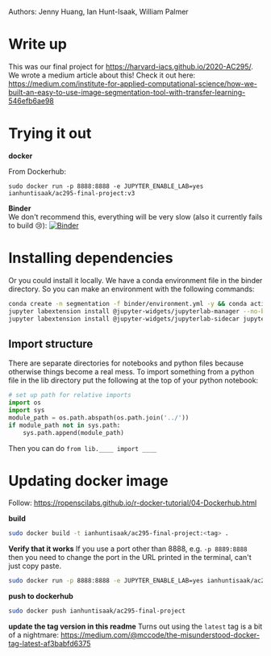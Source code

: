 Authors: Jenny Huang, Ian Hunt-Isaak, William Palmer
# Write up
This was our final project for  https://harvard-iacs.github.io/2020-AC295/. We wrote a medium article about this! Check it out here: https://medium.com/institute-for-applied-computational-science/how-we-built-an-easy-to-use-image-segmentation-tool-with-transfer-learning-546efb6ae98

# Trying it out


**docker**

From Dockerhub:
```
sudo docker run -p 8888:8888 -e JUPYTER_ENABLE_LAB=yes ianhuntisaak/ac295-final-project:v3
```

**Binder**  
We don't recommend this, everything will be very slow (also it currently fails to build 😢): [![Binder](https://mybinder.org/badge_logo.svg)](https://gesis.mybinder.org/binder/v2/gh/ianhi/AC295-final-project-JWI/master?urlpath=lab) 



# Installing dependencies

Or you could install it locally. We have a conda environment file in the binder directory. So you can make an environment with the following commands:

```bash
conda create -n segmentation -f binder/environment.yml -y && conda activate segmentation
jupyter labextension install @jupyter-widgets/jupyterlab-manager --no-build
jupyter labextension install @jupyter-widgets/jupyterlab-sidecar jupyter-matplotlib
```
## Import structure
There are separate directories for notebooks and python files because otherwise things become a real mess. To import something from a python file in the lib directory put the following at the top of your python notebook:
```python
# set up path for relative imports
import os
import sys
module_path = os.path.abspath(os.path.join('../'))
if module_path not in sys.path:
    sys.path.append(module_path)
```

Then you can do `from lib.____ import ____`


# Updating docker image

Follow: https://ropenscilabs.github.io/r-docker-tutorial/04-Dockerhub.html


**build**
```bash
sudo docker build -t ianhuntisaak/ac295-final-project:<tag> .
```

**Verify that it works**
If you use a port other than 8888, e.g. `-p 8889:8888` then you need to change the port in the URL printed in the terminal, can't just copy paste.
```bash
sudo docker run -p 8888:8888 -e JUPYTER_ENABLE_LAB=yes ianhuntisaak/ac295-final-project:<tag>
```

**push to dockerhub**
```bash
sudo docker push ianhuntisaak/ac295-final-project
```

**update the tag version in this readme**
Turns out using the `latest` tag is a bit of a nightmare: https://medium.com/@mccode/the-misunderstood-docker-tag-latest-af3babfd6375
